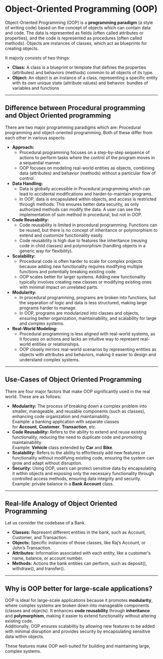 # Object-Oriented Programming (OOP)

Object-Oriented Programming (OOP) is a **programming paradigm** (a style of writing code) based on the concept of objects which can contain data and code. The data is represented as fields (often called attributes or properties), and the code is represented as procedures (often called methods). Objects are instances of classes, which act as blueprints for creating objects.  
  
It majorly consists of two things:  

- **Class:** A class is a blueprint or template that defines the properties (attributes) and behaviors (methods) common to all objects of its type.
- **Object:** An object is an instance of a class, representing a specific entity with its own unique state (attribute values) and behavior.
	  bundles of variables and functions

---

## Difference between Procedural programming and Object Oriented programming

There are two major programming paradigms which are: Procedural programming and object-oriented programming. Both of these differ from each other in various aspects:

- **Approach:**
    - Procedural programming focuses on a step-by-step sequence of actions to perform tasks where the control of the program moves in a sequential manner.
    - OOP focuses on modeling real-world entities as objects, combining data (attributes) and behavior (methods) without a particular flow of control.
- **Data Handling:**
    - Data is globally accessible in Procedural programming which can lead to accidental modifications and harder-to-maintain programs.
    - In OOP, data is encapsulated within objects, and access is restricted through methods. This ensures better data security, as only authorized methods can modify the data. A user can see the implementation of sum method in procedural, but not in OOP.
- **Code Reusability:**
    - Code reusability is limited in procedural programming. Functions can be reused, but there is no concept of inheritance or polymorphism to extend and customize functionality easily.
    - Code reusability is high due to features like inheritance (reusing code in child classes) and polymorphism (handling objects in a generic way for flexibility).
- **Scalability:**
    - Procedural code is often harder to scale for complex projects because adding new functionality requires modifying multiple functions and potentially breaking existing code.
    - OOP scales better for larger systems. Adding new functionality typically involves creating new classes or modifying existing ones with minimal impact on unrelated parts.
- **Modularity:**
    - In procedural programming, programs are broken into functions, but the separation of logic and data is less structured, making large programs harder to manage.
    - In OOP, programs are modularized into classes and objects, ensuring better organization, maintainability, and scalability for large and complex systems.
- **Real-World Modeling:**
    - Procedural programming is less aligned with real-world systems, as it focuses on actions and lacks an intuitive way to represent real-world entities or relationships.
    - OOP closely mirrors real-world scenarios by representing entities as objects with attributes and behaviors, making it easier to design and understand complex systems.

---

## Use-Cases of Object Oriented Programming

There are four major factors that make OOP significantly used in the real world. These are as follows:

- **Modularity:** The process of breaking down a complex problem into smaller, manageable, and reusable components (such as classes), enhancing code organization and maintainability.  
    Example: a banking application with separate classes for **Account**, **Customer**, **Transaction**, etc.
- **Code Reusability:** Refers to the ability to extend and reuse existing functionality, reducing the need to duplicate code and promoting maintainability.  
    Example: **Vehicle** class extended by **Car** and **Bike**.
- **Scalability:** Refers to the ability to effortlessly add new features or functionality without modifying existing code, ensuring the system can grow and adapt without disruption.
- **Security:** Using OOP, users can protect sensitive data by encapsulating it within objects and exposing only the necessary functionality through controlled access methods, ensuring data integrity and security.  
    Example: private balance in a **Bank Account** class.

---

## Real-life Analogy of Object Oriented Programming

Let us consider the codebase of a Bank.

- **Classes:** Represent different entities in the bank, such as Account, Customer, and Transaction.
- **Objects:** Specific instances of those classes, like Raj’s Account, or John’s Transaction.
- **Attributes:** Information associated with each entity, like a customer's name, balance, or account number.
- **Methods:** Actions the bank entities can perform, such as deposit(), withdraw(), and transfer().

---

## Why is OOP better for large-scale applications?

OOP is ideal for large-scale applications because it promotes **modularity**, where complex systems are broken down into manageable components (classes and objects). It enhances **code** **reusability** through **inheritance** and **polymorphism**, making it easier to extend functionality without altering existing code.  
Additionally, OOP ensures scalability by allowing new features to be added with minimal disruption and provides security by encapsulating sensitive data within objects.  
  
These features make OOP well-suited for building and maintaining large, complex systems.